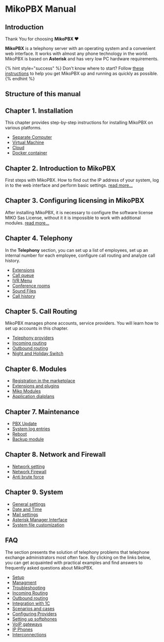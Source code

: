 # MikoPBX Manual

## Introduction

Thank You for choosing **MikoPBX ♥️**&#x20;

**MikoPBX** is a telephony server with an operating system and a convenient web interface. It works with almost any phone technology in the world. MikoPBX is based on **Asterisk** and has very low PC hardware requirements.

{% hint style="success" %}
Don't know where to start? Follow [these instructions](readme/quick-start.md) to help you get MikoPBX up and running as quickly as possible.
{% endhint %}

## Structure of this manual

## Chapter 1. Installation

This chapter provides step-by-step instructions for installing MikoPBX on various platforms.

* [Separate Computer](setup/bare-metal.md)
* [Virtual Machine](setup/hypervisor/)
* [Cloud](setup/cloud/)
* [Docker container](setup/docker/)

## Chapter 2. Introduction to MikoPBX

First steps with MikoPBX. How to find out the IP address of your system, log in to the web interface and perform basic settings. [read more...](readme/getting-to-know-mikopbx.md)

## Chapter 3. Configuring licensing in MikoPBX

After installing MikoPBX, it is necessary to configure the software license MIKO Sas License, without it it is impossible to work with additional modules. [read more...](manual/modules/pbx-extension-modules/licensing.md)

## Chapter 4. Telephony

In the **Telephony** section, you can set up a list of employees, set up an internal number for each employee, configure call routing and analyze call history.

* [Extensions](manual/telephony/extensions.md)
* [Call queue](manual/telephony/call-queues.md)
* [IVR Menu](manual/telephony/ivr-menu.md)
* [Conference rooms](manual/telephony/conference-rooms.md)
* [Sound Files](manual/telephony/sound-files.md)
* [Сall history](manual/telephony/call-detail-records.md)

## Chapter 5. Call  Routing

MikoPBX manages phone accounts, service providers. You will learn how to set up accounts in this chapter.

* [Telephony providers](manual/routing/providers.md)
* [Incoming routing](manual/routing/incoming-routing.md)
* [Outbound routing](manual/routing/outbound-routing.md)
* [Night and Holiday Switch](manual/routing/out-off-work-time.md)

## Chapter 6. Modules <a href="#glava_6_moduli" id="glava_6_moduli"></a>

* [Registration in the marketplace](manual/modules/pbx-extension-modules/licensing.md)
* [Extensions and plugins](manual/modules/pbx-extension-modules/)
* [Miko Modules](modules/miko/)
* [Application dialplans](manual/modules/dialplan-applications.md)

## Chapter 7. Maintenance <a href="#glava_7_obsluzhivanie" id="glava_7_obsluzhivanie"></a>

* [PBX Update ](manual/maintenance/update/)
* [System log entries](manual/maintenance/system-diagnostic.md)&#x20;
* [Reboot](manual/maintenance/restart.md)
* [Backup module](broken-reference)

## Chapter 8. Network and Firewall  <a href="#glava_8_set_i_firewall" id="glava_8_set_i_firewall"></a>

* [Network setting](manual/connectivity/network.md)
* [Network Firewall](manual/connectivity/firewall.md)
* [Anti brute force](manual/connectivity/fail2-ban.md)

## Chapter 9. System <a href="#glava_9_sistema" id="glava_9_sistema"></a>

* [General settings](manual/system/general-settings.md)
* [Date and Time ](manual/system/time-settings.md)
* [Mail settings](manual/system/mail-settings/)
* [Asterisk Manager Interface](manual/system/asterisk-managers.md)
* [System file customization ](manual/system/custom-files.md)

## FAQ <a href="#faq" id="faq"></a>

The section presents the solution of telephony problems that telephone exchange administrators most often face. By clicking on the links below, you can get acquainted with practical examples and find answers to frequently asked questions about MikoPBX.&#x20;

* [Setup](faq/setup/)
* [Managment](faq/management/)
* [Troubleshooting](faq/troubleshooting/)
* [Incoming Routing](faq/incoming-routing/)
* [Outbound routing](faq/outbound-routing/)
* [Integration with 1C ](faq/1c-integrations.md)
* [Scenarios and cases ](faq/cases/)
* [Configuring Providers ](faq/providers/)
* [Setting up softphones ](faq/softphones/)
* [VoIP gateways ](faq/voip-gateways/)
* [IP Phones](faq/ip-telefones/)
* [Interconnections](faq/interconnections.md)

